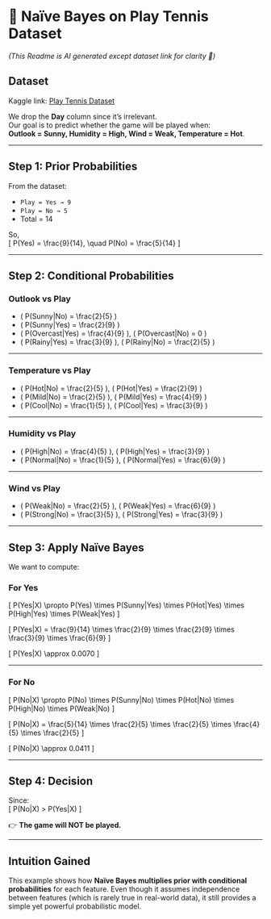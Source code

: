 # 🎾 Naïve Bayes on Play Tennis Dataset  

*(This Readme is AI generated except dataset link for clarity 🙂)*  

## Dataset  
Kaggle link: [Play Tennis Dataset](https://www.kaggle.com/datasets/fredericobreno/play-tennis)  

We drop the **Day** column since it’s irrelevant.  
Our goal is to predict whether the game will be played when:  
**Outlook = Sunny, Humidity = High, Wind = Weak, Temperature = Hot**.  

---

## Step 1: Prior Probabilities  
From the dataset:  
- `Play = Yes → 9`  
- `Play = No → 5`  
- Total = 14  

So,  
\[
P(Yes) = \frac{9}{14}, \quad P(No) = \frac{5}{14}
\]

---

## Step 2: Conditional Probabilities  

### Outlook vs Play
- \( P(Sunny|No) = \frac{2}{5} \)  
- \( P(Sunny|Yes) = \frac{2}{9} \)  
- \( P(Overcast|Yes) = \frac{4}{9} \), \( P(Overcast|No) = 0 \)  
- \( P(Rainy|Yes) = \frac{3}{9} \), \( P(Rainy|No) = \frac{2}{5} \)  

---

### Temperature vs Play
- \( P(Hot|No) = \frac{2}{5} \), \( P(Hot|Yes) = \frac{2}{9} \)  
- \( P(Mild|No) = \frac{2}{5} \), \( P(Mild|Yes) = \frac{4}{9} \)  
- \( P(Cool|No) = \frac{1}{5} \), \( P(Cool|Yes) = \frac{3}{9} \)  

---

### Humidity vs Play
- \( P(High|No) = \frac{4}{5} \), \( P(High|Yes) = \frac{3}{9} \)  
- \( P(Normal|No) = \frac{1}{5} \), \( P(Normal|Yes) = \frac{6}{9} \)  

---

### Wind vs Play
- \( P(Weak|No) = \frac{2}{5} \), \( P(Weak|Yes) = \frac{6}{9} \)  
- \( P(Strong|No) = \frac{3}{5} \), \( P(Strong|Yes) = \frac{3}{9} \)  

---

## Step 3: Apply Naïve Bayes  

We want to compute:  

### For Yes  
\[
P(Yes|X) \propto P(Yes) \times P(Sunny|Yes) \times P(Hot|Yes) \times P(High|Yes) \times P(Weak|Yes)
\]  

\[
P(Yes|X) = \frac{9}{14} \times \frac{2}{9} \times \frac{2}{9} \times \frac{3}{9} \times \frac{6}{9}
\]  

\[
P(Yes|X) \approx 0.0070
\]

---

### For No  
\[
P(No|X) \propto P(No) \times P(Sunny|No) \times P(Hot|No) \times P(High|No) \times P(Weak|No)
\]  

\[
P(No|X) = \frac{5}{14} \times \frac{2}{5} \times \frac{2}{5} \times \frac{4}{5} \times \frac{2}{5}
\]  

\[
P(No|X) \approx 0.0411
\]

---

## Step 4: Decision  

Since:  
\[
P(No|X) > P(Yes|X)
\]  

👉 **The game will NOT be played.**  

---

## Intuition Gained  
This example shows how **Naïve Bayes multiplies prior with conditional probabilities** for each feature. Even though it assumes independence between features (which is rarely true in real-world data), it still provides a simple yet powerful probabilistic model.  
